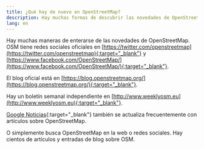 ```yaml
---
title: ¿Qué hay de nuevo en OpenStreetMap?
description: Hay muchas formas de descubrir las novedades de OpenStreetMap
lang: en
---
```


Hay muchas maneras de enterarse de las novedades de OpenStreetMap. OSM tiene redes sociales oficiales en [https://twitter.com/openstreetmap](https://twitter.com/openstreetmap){:target="_blank"} y [https://www.facebook.com/OpenStreetMap/](https://www.facebook.com/OpenStreetMap/){:target="_blank"}.

El blog oficial está en [https://blog.openstreetmap.org/](https://blog.openstreetmap.org/){:target="_blank"}.

Hay un boletín semanal independiente en [http://www.weeklyosm.eu](http://www.weeklyosm.eu){:target="_blank"}.

[Google Noticias](https://news.google.com/news/search/section/q/openstreetmap/openstreetmap?hl=en&gl=US&ned=us){:target="_blank"} también se actualiza frecuentemente con artículos sobre OpenStreetMap.

O simplemente busca OpenStreetMap en la web o redes sociales. Hay cientos de artículos y entradas de blog sobre OSM.